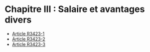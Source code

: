 # Chapitre III : Salaire et avantages divers

* [Article R3423-1](./LEGIARTI000018532956.md)
* [Article R3423-2](./LEGIARTI000018532954.md)
* [Article R3423-3](./LEGIARTI000018532952.md)
